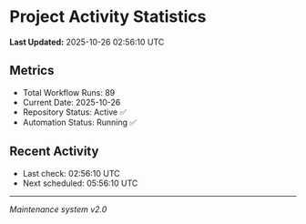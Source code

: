 # Project Activity Statistics

**Last Updated:** 2025-10-26 02:56:10 UTC

## Metrics
- Total Workflow Runs: 89
- Current Date: 2025-10-26
- Repository Status: Active ✅
- Automation Status: Running ✅

## Recent Activity
- Last check: 02:56:10 UTC
- Next scheduled: 05:56:10 UTC

---
*Maintenance system v2.0*
